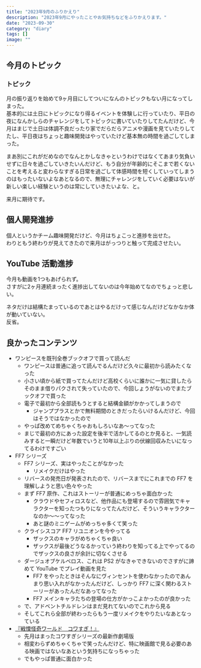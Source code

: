 ```yaml
---
title: "2023年9月のふりかえり"
description: "2023年9月にやったことやお気持ちなどをふりかえります。"
date: "2023-09-30"
category: "diary"
tags: []
image: ""
---
```


## 今月のトピック

### トピック

月の振り返りを始めて9ヶ月目にしてついになんのトピックもない月になってしまった。  
基本的には土日にトピックになり得るイベントを体験しに行っていたり、平日の夜になんかしらのチャレンジをしてトピックに書いていたりしてたんだけど、今月はまじで土日は体調不良だったり家でだらだらアニメや漫画を見ていたりしてたし、平日夜はちょっと趣味開発はやっていたけど基本無の時間を過ごしてしまった。

まあ別にこれがだめなのでなんとかしなきゃというわけではなくてあまり気負いせずに日々を過ごしていきたいんだけど、もう自分が年齢的にそこまで若くないことを考えると変わらなすぎる日常を過ごして体感時間を短くしていってしまうのはもったいないよなあとなるので、無理にチャレンジをしていく必要はないが新しい楽しい経験というのは常にしていきたいよな、と。

来月に期待です。

## 個人開発進捗

個人というかチーム趣味開発だけど、今月はちょこっと進捗を出せた。  
わりともう終わりが見えてきたので来月はがっつりと触って完成させたい。

## YouTube 活動進捗

今月も動画を1つもあげられず。  
さすがに2ヶ月連続まったく進捗出してないのは今年始めてなのでちょっと悲しい。

ネタだけは結構たまっているのであとはやるだけって感じなんだけどなかなか体が動いていない。  
反省。

## 良かったコンテンツ

- ワンピースを既刊全巻ブックオフで買って読んだ
	- ワンピースは普通に追って読んでるんだけど久々に最初から読みたくなった
	- 小さい頃から紙で買ってたんだけど高校くらいに誰かに一気に貸したらそのまま借りパクされて失っていたので、今回しょうがないのでまたブックオフで買った
	- 電子で最初から全部読もうとすると結構金額がかかってしまうので
		- ジャンププラスとかで無料期間のときだったらいけるんだけど、今回はそうではなかったので
	- やっぱ改めてめちゃくちゃおもしろいなあ〜ってなった
	- まじで最初の方にあった設定を後半で活かしてるのとか見ると、一気読みすると一瞬だけど年数でいうと10年以上ぶりの伏線回収みたいになってるわけですごい
- FF7 シリーズ
	- FF7 シリーズ、実はやったことがなかった
		- リメイクだけはやった
	- リバースの発売日が発表されたので、リバースまでにこれまでの FF7 を理解しようと思い色々やった
	- まず FF7 原作、これはストーリーが普通にめっちゃ面白かった
		- クラウドやセフィロスなど、他作品にも登場するので雰囲気でキャラクターを知ったつもりになってたんだけど、そういうキャラクターなのか〜〜ってなった
		- あと謎のミニゲームがめっちゃ多くて笑った
	- クライシスコア FF7 リユニオンを今やってる
		- ザックスのキャラがめちゃくちゃ良い
		- ザックスが最後どうなるかっていう終わりを知ってる上でやってるのでザックスの良さが余計に切なくさせる
	- ダージュオブケルベロス、これは PS2 がなきゃできないのでさすがに諦めて YouTube でプレイ動画を見た
		- FF7 をやったときはそんなにヴィンセントを使わなかったのであんまり思い入れがなかったんだけど、しっかり FF7 に深く関わるストーリーがあったんだなあってなった
		- FF7 メインキャラたちの登場の仕方がかっこよかったのが良かった
	- で、アドベントチルドレンはまだ見れてないのでこれから見る
	- そしてこれら全部が終わったらもう一度リメイクをやりたいなあとなっている
- [『戦慄怪奇ワールド　コワすぎ！』](https://kowasugi.com/)
	- 先月はまったコワすぎシリーズの最新作劇場版
	- 相変わらずめちゃくちゃで笑ったんだけど、特に映画館で見る必要のある映画ではないなあという気持ちになっちゃった
	- でもやっぱ普通に面白かった
